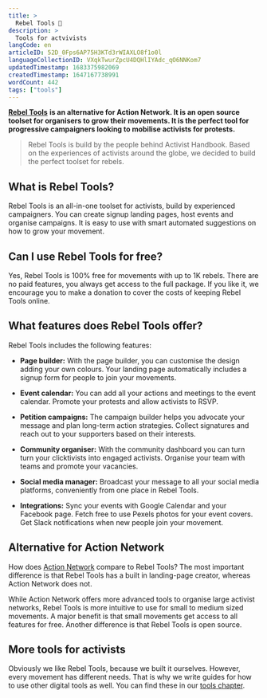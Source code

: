 ```yaml
---
title: >
  Rebel Tools 🦋
description: >
  Tools for actvivists
langCode: en
articleID: 52D_0Fps6AP75H3KTd3rWIAXLO8f1o0l
languageCollectionID: VXqkTwurZpcU4DQHlIYAdc_qO6NNKom7
updatedTimestamp: 1683375982069
createdTimestamp: 1647167738991
wordCount: 442
tags: ["tools"]
---
```


[**Rebel Tools**](https://rebel.tools) **is an alternative for Action Network. It is an open source toolset for organisers to grow their movements. It is the perfect tool for progressive campaigners looking to mobilise activists for protests.**

> Rebel Tools is build by the people behind Activist Handbook. Based on the experiences of activists around the globe, we decided to build the perfect toolset for rebels.

## What is Rebel Tools?

Rebel Tools is an all-in-one toolset for activists, build by experienced campaigners. You can create signup landing pages, host events and organise campaigns. It is easy to use with smart automated suggestions on how to grow your movement.

## Can I use Rebel Tools for free?

Yes, Rebel Tools is 100% free for movements with up to 1K rebels. There are no paid features, you always get access to the full package. If you like it, we encourage you to make a donation to cover the costs of keeping Rebel Tools online.

## What features does Rebel Tools offer?

Rebel Tools includes the following features:

-   **Page builder:** With the page builder, you can customise the design adding your own colours. Your landing page automatically includes a signup form for people to join your movements.
    
-   **Event calendar:** You can add all your actions and meetings to the event calendar. Promote your protests and allow activists to RSVP.
    
-   **Petition campaigns:** The campaign builder helps you advocate your message and plan long-term action strategies. Collect signatures and reach out to your supporters based on their interests.
    
-   **Community organiser:** With the community dashboard you can turn turn your clicktivists into engaged activists. Organise your team with teams and promote your vacancies.
    
-   **Social media manager:** Broadcast your message to all your social media platforms, conveniently from one place in Rebel Tools.
    
-   **Integrations:** Sync your events with Google Calendar and your Facebook page. Fetch free to use Pexels photos for your event covers. Get Slack notifications when new people join your movement.
    

## **Alternative for Action Network**

How does [Action Network](https://rebel.tools/campaigns/actionnetwork) compare to Rebel Tools? The most important difference is that Rebel Tools has a built in landing-page creator, whereas Action Network does not.

While Action Network offers more advanced tools to organise large activist networks, Rebel Tools is more intuitive to use for small to medium sized movements. A major benefit is that small movements get access to all features for free. Another difference is that Rebel Tools is open source.

## More tools for activists

Obviously we like Rebel Tools, because we built it ourselves. However, every movement has different needs. That is why we write guides for how to use other digital tools as well. You can find these in our [tools chapter](/tools).